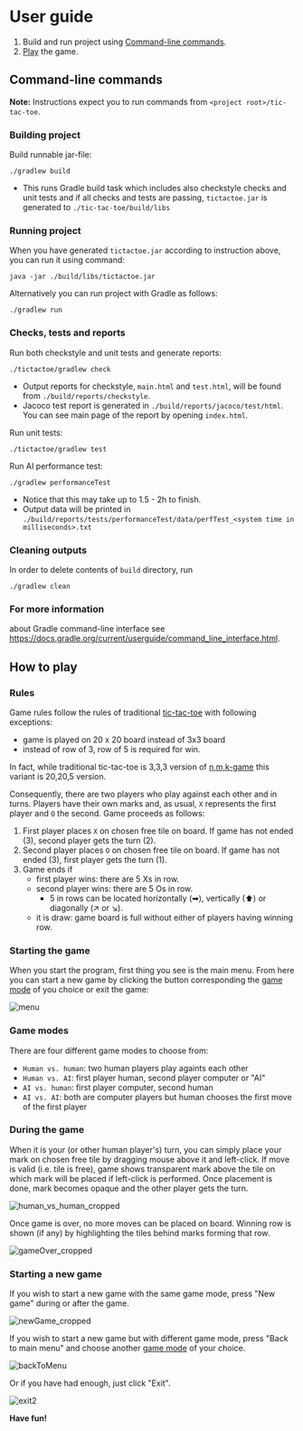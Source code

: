 # User guide

1. Build and run project using [Command-line commands](#command-line-commands).
2. [Play](#how-to-play) the game.

## Command-line commands
**Note:** Instructions expect you to run commands from `<project root>/tic-tac-toe`.

### Building project
Build runnable jar-file:
```
./gradlew build
```
- This runs Gradle build task which includes also checkstyle checks and unit tests and if all checks and tests are passing, `tictactoe.jar` is generated to `./tic-tac-toe/build/libs`

### Running project

When you have generated `tictactoe.jar` according to instruction above, you can run it using command:
```
java -jar ./build/libs/tictactoe.jar
```

Alternatively you can run project with Gradle as follows:
```
./gradlew run
```
### Checks, tests and reports
Run both checkstyle and unit tests and generate reports:
```
./tictactoe/gradlew check
```
   - Output reports for checkstyle, `main.html` and `test.html`, will be found from `./build/reports/checkstyle`.
   - Jacoco test report is generated in `./build/reports/jacoco/test/html`. You can see main page of the report by opening `index.html`.

Run unit tests:
```
./tictactoe/gradlew test
```

Run AI performance test:
```
./gradlew performanceTest
```
- Notice that this may take up to 1.5 - 2h to finish. 
- Output data will be printed in `./build/reports/tests/performanceTest/data/perfTest_<system time in milliseconds>.txt`
### Cleaning outputs
In order to delete contents of `build` directory, run
```
./gradlew clean
```
### For more information 
about Gradle command-line interface see https://docs.gradle.org/current/userguide/command_line_interface.html.

## How to play

### Rules
Game rules follow the rules of traditional [tic-tac-toe](https://en.wikipedia.org/wiki/Tic-tac-toe) with following exceptions:
- game is played on 20 x 20 board instead of 3x3 board
- instead of row of 3, row of 5 is required for win. 

In fact, while traditional tic-tac-toe is 3,3,3 version of [n,m,k-game](https://en.wikipedia.org/wiki/Tic-tac-toe) this variant is 20,20,5 version.

Consequently, there are two players who play against each other and in turns. Players have their own marks and, as usual, `X` represents the first player and `O` the second. Game proceeds as follows:
1. First player places `X` on chosen free tile on board. If game has not ended (3), second player gets the turn (2).
2. Second player places `O` on chosen free tile on board. If game has not ended (3), first player gets the turn (1).
3. Game ends if 
    - first player wins: there are 5 Xs in row. 
    - second player wins:  there are 5 Os in row.
      - 5 in rows can be located horizontally (➡), vertically (⬆) or diagonally (↗ or ↘).
    - it is draw: game board is full without either of players having winning row. 

### Starting the game

When you start the program, first thing you see is the main menu.
From here you can start a new game by clicking the button corresponding the [game mode](#game-modes) of you choice or exit the game:

![menu](https://user-images.githubusercontent.com/47885648/139231798-27780966-a6e2-4f63-a2ae-f72a1ffa764b.gif)


### Game modes
There are four different game modes to choose from:
- `Human vs. human`: two human players play againts each other
- `Human vs. AI`: first player human, second player computer or "AI"
- `AI vs. human`: first player computer, second human
- `AI vs. AI`: both are computer players but human chooses the first move of the first player

### During the game

When it is your (or other human player's) turn, you can simply place your mark on chosen free tile by dragging mouse above it and left-click. If move is valid (i.e. tile is free), game shows transparent mark above the tile on which mark will be placed if left-click is performed. Once placement is done, mark becomes opaque and the other player gets the turn.

![human_vs_human_cropped](https://user-images.githubusercontent.com/47885648/139236072-211599b9-a995-48dd-ab8c-caa4c614f3c6.gif)


Once game is over, no more moves can be placed on board. Winning row is shown (if any) by highlighting the tiles behind marks forming that row.

![gameOver_cropped](https://user-images.githubusercontent.com/47885648/139236621-3c14c104-0c0d-481a-ad2d-c2007cbc497f.png)


### Starting a new game 
If you wish to start a new game with the same game mode, press "New game" during or after the game.

![newGame_cropped](https://user-images.githubusercontent.com/47885648/139239169-f8e49b46-3d3a-45ba-8ba8-c59633151eb2.gif)


If you wish to start a new game but with different game mode, press "Back to main menu" and choose another [game mode](#game-modes) of your choice.

![backToMenu](https://user-images.githubusercontent.com/47885648/139240925-2b66324c-0075-4838-8e28-328843cb44e4.gif)

Or if you have had enough, just click "Exit".

![exit2](https://user-images.githubusercontent.com/47885648/139241326-95998dd9-b0ef-43dc-8161-09c39a0400e3.png)

**Have fun!**

